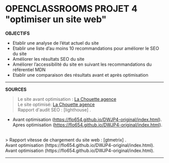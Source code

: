 # OPENCLASSROOMS PROJET 4 "optimiser un site web"

__OBJECTIFS__
* Etablir une analyse de l’état actuel du site
* Etablir une liste d’au moins 10 recommandations pour améliorer le SEO du site
* Améliorer les résultats SEO du site
* Améliorer l’accessibilité du site en suivant les recommandations du référentiel MDN
* Etablir une comparaison des résultats avant et après optimisation

---

__SOURCES__

> Le site avant optimisation : [La Chouette agence](https://flo654.github.io/DWJP4-optimise/index.html) <br/>
> Le site optimisé: [La Chouette agence](https://flo654.github.io/DWJP4-original/index.html) <br/>
> Rapport d'audit SEO : [lighthouse] . <br/>
* Avant optimisation (https://flo654.github.io/DWJP4-original/index.html). <br/>
Apres optimisation (https://flo654.github.io/DWJP4-original/index.html). <br/>
<br/>
> Rapport vitesse de chargement du site web : [gtmetrix] .<br/>
Avant optimisation (https://flo654.github.io/DWJP4-original/index.html). <br/>
Avant optimisation (https://flo654.github.io/DWJP4-original/index.html). <br/>

---
